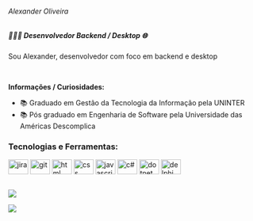<div>
  <h6>  Alexander Oliveira  </h6>
</div>
<div>
  <h5> 🧑🏻‍💻 Desenvolvedor Backend / Desktop 🌐 </h5>
  <p>Sou Alexander, desenvolvedor com foco em backend e desktop</p>
  <br>
  <p><strong>Informações / Curiosidades:</strong></p>
  <ul>
    <li>📚 Graduado em Gestão da Tecnologia da Informação pela UNINTER </li>
    <li>📚 Pós graduado em Engenharia de Software pela Universidade das Américas Descomplica</li>
  </ul>
</div>
<div>
  <h3>Tecnologias e Ferramentas:</h3>
  <div style="display: inline_block">
    <img align="center" alt="jira" height="30" width="40" src="https://cdn.jsdelivr.net/gh/devicons/devicon@latest/icons/jira/jira-original-wordmark.svg" />   
    <img align="center" alt="git" height="30" width="40" src="https://cdn.jsdelivr.net/gh/devicons/devicon@latest/icons/git/git-plain-wordmark.svg" />    
    <img align="center" alt="html" height="30" width="40" src="https://cdn.jsdelivr.net/gh/devicons/devicon@latest/icons/html5/html5-original-wordmark.svg" />
    <img align="center" alt="css" height="30" width="40" src="https://cdn.jsdelivr.net/gh/devicons/devicon@latest/icons/css3/css3-original-wordmark.svg" />
    <img align="center" alt="javascript" height="30" width="40" src="https://cdn.jsdelivr.net/gh/devicons/devicon@latest/icons/javascript/javascript-original.svg" />      
    <img align="center" alt="c#" height="30" width="40" src="https://cdn.jsdelivr.net/gh/devicons/devicon@latest/icons/csharp/csharp-original.svg" />   
    <img align="center" alt="dotnet" height="30" width="40" src="https://cdn.jsdelivr.net/gh/devicons/devicon@latest/icons/dotnetcore/dotnetcore-original.svg" />
    <img align="center" alt="delphi" height="30" width="40" src="https://user-images.githubusercontent.com/3423282/123477765-e4013700-d5d4-11eb-876c-de9aab52153b.png" />   
  </div>
</div>
<br>
<div>
  <p><img src=https://github-readme-stats.vercel.app/api?username=oliveira-alexander&show_icons=true&theme=dark#gh-dark-mode-only /></p>
  <p><img src=https://github-readme-stats.vercel.app/api/top-langs/?username=oliveira-alexander&layout=donut&theme=dark /></p> 
</div>
